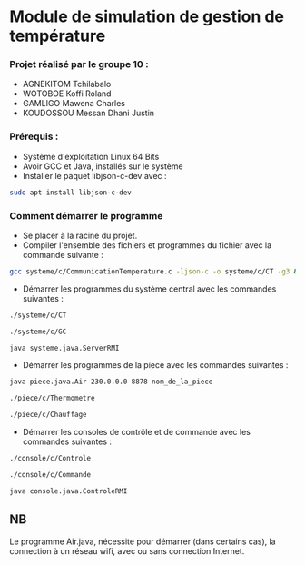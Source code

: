 # Module de simulation de gestion de température

### Projet réalisé par le groupe 10 :
- AGNEKITOM Tchilabalo
- WOTOBOE Koffi Roland
- GAMLIGO Mawena Charles
- KOUDOSSOU Messan Dhani Justin


### Prérequis :

- Système d'exploitation Linux 64 Bits
- Avoir GCC et Java, installés sur le système 
- Installer le paquet libjson-c-dev avec :
````bash
sudo apt install libjson-c-dev
````
    
### Comment démarrer le programme

- Se placer à la racine du projet.
- Compiler l'ensemble des fichiers et programmes du fichier avec la commande suivante :
````bash
gcc systeme/c/CommunicationTemperature.c -ljson-c -o systeme/c/CT -g3 & gcc systeme/c/GestionConsole.c -ljson-c -o systeme/c/GC -g3 & gcc piece/c/Chauffage.c -ljson-c -o piece/c/Chauffage -g3 & gcc piece/c/Thermometre.c -ljson-c -o piece/c/Thermometre -g3 & gcc console/c/Commande.c -ljson-c -o console/c/Commande -g3 & gcc console/c/Controle.c -ljson-c -o console/c/Controle -g3 & javac piece/java/Air.java & javac systeme/java/ServerRMI.java & javac console/java/ControleRMI.java
````

- Démarrer les programmes du système central avec les commandes suivantes :
````bash
./systeme/c/CT
````
````bash
./systeme/c/GC
````
````bash
java systeme.java.ServerRMI
````

- Démarrer les programmes de la piece avec les commandes suivantes :
```` bash
java piece.java.Air 230.0.0.0 8878 nom_de_la_piece
````
```` bash
./piece/c/Thermometre
````
```` bash
./piece/c/Chauffage
````


- Démarrer les consoles de contrôle et de commande avec les commandes suivantes :
````bash
./console/c/Controle
````
````bash
./console/c/Commande
````
````bash
java console.java.ControleRMI
````


## NB 

Le programme Air.java, nécessite pour démarrer (dans certains cas), la connection à un réseau 
    wifi, avec ou sans connection Internet.
